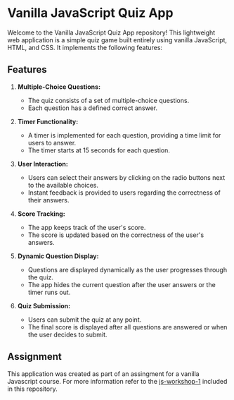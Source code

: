 # Vanilla JavaScript Quiz App

Welcome to the Vanilla JavaScript Quiz App repository! This lightweight web application is a simple quiz game built entirely using vanilla JavaScript, HTML, and CSS. It implements the following features:

## Features

1. **Multiple-Choice Questions:**
   - The quiz consists of a set of multiple-choice questions.
   - Each question has a defined correct answer.

2. **Timer Functionality:**
   - A timer is implemented for each question, providing a time limit for users to answer.
   - The timer starts at 15 seconds for each question.

3. **User Interaction:**
   - Users can select their answers by clicking on the radio buttons next to the available choices.
   - Instant feedback is provided to users regarding the correctness of their answers.

4. **Score Tracking:**
   - The app keeps track of the user's score.
   - The score is updated based on the correctness of the user's answers.

5. **Dynamic Question Display:**
   - Questions are displayed dynamically as the user progresses through the quiz.
   - The app hides the current question after the user answers or the timer runs out.

6. **Quiz Submission:**
   - Users can submit the quiz at any point.
   - The final score is displayed after all questions are answered or when the user decides to submit.

## Assignment

This application was created as part of an assingment for a vanilla Javascript course. For more information refer to the [js-workshop-1](js-workshop-1.md) included in this repository.
